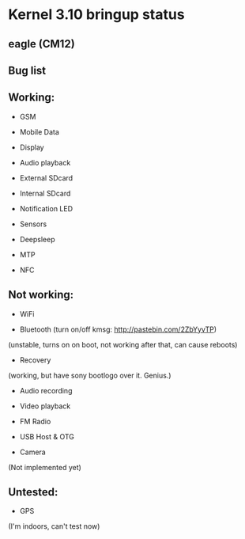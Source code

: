 Kernel 3.10 bringup status
=======

eagle (CM12)
----------



Bug list
----------


Working:
--------

- GSM

- Mobile Data

- Display

- Audio playback

- External SDcard

- Internal SDcard

- Notification LED

- Sensors

- Deepsleep

- MTP

- NFC


Not working:
-----------

- WiFi


- Bluetooth (turn on/off kmsg: http://pastebin.com/2ZbYyvTP)

(unstable, turns on on boot, not working after that, can cause reboots)


- Recovery

(working, but have sony bootlogo over it. Genius.)


- Audio recording


- Video playback


- FM Radio


- USB Host & OTG


- Camera

(Not implemented yet)


Untested:
-----------

- GPS

(I'm indoors, can't test now)
